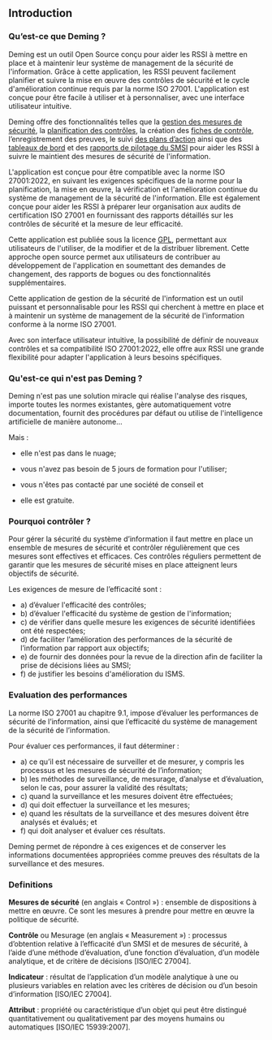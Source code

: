 ## Introduction


### Qu’est-ce que Deming ?

Deming est un outil Open Source conçu pour aider les RSSI à mettre en place et à maintenir leur système de management de la sécurité de l'information. Grâce à cette application, les RSSI peuvent facilement planifier et suivre la mise en œuvre des contrôles de sécurité et le cycle d'amélioration continue requis par la norme ISO 27001. L'application est conçue pour être facile à utiliser et à personnaliser, avec une interface utilisateur intuitive.


Deming offre des fonctionnalités telles que la [gestion des mesures de sécurité](measures.fr.md),
la [planification des contrôles](plan.fr.md), la création des [fiches de contrôle](controls.fr.md/#sheet), l’enregistrement des preuves,
le suivi [des plans d’action](actions.fr.md) ainsi que des [tableaux de bord](dashboards.fr.md) et
des [rapports de pilotage du SMSI](config.fr.md/#report) pour aider les RSSI à suivre le maintient des mesures de sécurité de l'information.


L'application est conçue pour être compatible avec la norme ISO 27001:2022, en suivant les exigences spécifiques de la norme pour la planification, la mise en œuvre, la vérification et l'amélioration continue du système de management de la sécurité de l'information.
Elle est également conçue pour aider les RSSI à préparer leur organisation aux audits de certification ISO 27001 en fournissant des rapports détaillés sur les contrôles de sécurité et la mesure de leur efficacité.


Cette application est publiée sous la licence [GPL](https://www.gnu.org/licenses/licenses.fr.html), permettant aux utilisateurs de l'utiliser, de la modifier et de la distribuer librement. Cette approche open source permet aux utilisateurs de contribuer au développement de l'application en soumettant des demandes de changement, des rapports de bogues ou des fonctionnalités supplémentaires.


Cette application de gestion de la sécurité de l'information est un outil puissant et personnalisable pour les RSSI qui cherchent à mettre en place et à maintenir un système de management de la sécurité de l'information conforme à la norme ISO 27001.


Avec son interface utilisateur intuitive, la possibilité de définir de nouveaux contrôles et sa compatibilité ISO 27001:2022, elle offre aux RSSI une grande flexibilité pour adapter l'application à leurs besoins spécifiques.

### Qu'est-ce qui n'est pas Deming ? <a name="notDeming"></a>

Deming n'est pas une solution miracle qui réalise l'analyse des risques, importe toutes les normes existantes, gère automatiquement votre documentation, fournit des procédures par défaut ou utilise de l'intelligence artificielle de manière autonome...

Mais :

- elle n'est pas dans le nuage;

- vous n'avez pas besoin de 5 jours de formation pour l'utiliser;

- vous n'êtes pas contacté par une société de conseil et

- elle est gratuite.


### Pourquoi contrôler ?

Pour gérer la sécurité du système d’information il faut mettre en place un ensemble de mesures de sécurité et contrôler régulièrement que ces mesures sont effectives et efficaces. Ces contrôles réguliers permettent de garantir que les mesures de sécurité mises en place atteignent leurs objectifs de sécurité.

Les exigences de mesure de l’efficacité sont :

- a) d’évaluer l'efficacité des contrôles;
- b) d’évaluer l'efficacité du système de gestion de l'information;
- c) de vérifier dans quelle mesure les exigences de sécurité identifiées ont été respectées;
- d) de faciliter l’amélioration des performances de la sécurité de l’information par rapport aux objectifs;
- e) de fournir des données pour la revue de la direction afin de faciliter la prise de décisions liées au SMSI;
- f) de justifier les besoins d'amélioration du ISMS.

### Evaluation des performances

La norme ISO 27001 au chapitre 9.1, impose d’évaluer les performances de sécurité de l’information, ainsi que l’efficacité du système de management de la sécurité de l’information.

Pour évaluer ces performances, il faut déterminer :

- a) ce qu’il est nécessaire de surveiller et de mesurer, y compris les processus et les mesures de sécurité de l’information;
- b) les méthodes de surveillance, de mesurage, d’analyse et d’évaluation, selon le cas, pour assurer la validité des résultats;
- c) quand la surveillance et les mesures doivent être effectuées;
- d) qui doit effectuer la surveillance et les mesures;
- e) quand les résultats de la surveillance et des mesures doivent être analysés et évalués; et
- f) qui doit analyser et évaluer ces résultats.

Deming permet de répondre à ces exigences et de conserver les informations documentées appropriées comme preuves des résultats de la surveillance et des mesures.

### Definitions

**Mesures de sécurité** (en anglais « Control ») : ensemble de dispositions à mettre en œuvre. Ce sont les mesures à prendre pour mettre en œuvre la politique de sécurité.

**Contrôle** ou Mesurage (en anglais « Measurement ») : processus d’obtention relative à l’efficacité d’un SMSI et de mesures de sécurité, à l’aide d’une méthode d’évaluation, d’une fonction d’évaluation, d’un modèle analytique, et de critère de décisions [ISO/IEC 27004].

**Indicateur** : résultat de l’application d’un modèle analytique à une ou plusieurs variables en relation avec les critères de décision ou d’un besoin d’information [ISO/IEC 27004].

**Attribut** : propriété ou caractéristique d’un objet qui peut être distingué quantitativement ou qualitativement par des moyens humains ou automatiques [ISO/IEC 15939:2007].
